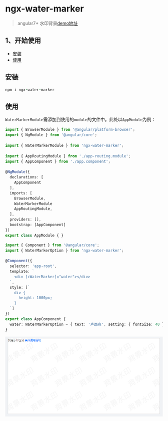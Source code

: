 # ngx-water-marker
> angular7+ 水印背景[demo地址](https://ngx-library.now.sh/water-marker/main)
## 1、开始使用
  - <a href="#install">安装</a>
  - <a href="#use">使用</a>

## <a name="install">安装</a>

```ruby
npm i ngx-water-marker
```
## <a name="use">使用</a>
``WaterMarkerModule``需添加到使用的``module``的文件中。此处以``AppModule``为例：

```typescript
import { BrowserModule } from '@angular/platform-browser';
import { NgModule } from '@angular/core';

import { WaterMarkerModule } from 'ngx-water-marker';

import { AppRoutingModule } from './app-routing.module';
import { AppComponent } from './app.component';

@NgModule({
  declarations: [
    AppComponent
  ],
  imports: [
    BrowserModule,
    WaterMarkerModule
    AppRoutingModule,
  ],
  providers: [],
  bootstrap: [AppComponent]
})
export class AppModule { }
```

```typescript
import { Component } from '@angular/core';
import { WaterMarkerOption } from 'ngx-water-marker';

@Component({
  selector: 'app-root',
  template: `
    <div [cWaterMarker]="water"></div>
  `,
  style: [`
    div {
      height: 1000px;
    }
  `]
})
export class AppComponent {
  water: WaterMarkerOption = { text: '卢西奥', setting: { fontSize: 40 } };
}
```

<img src="./view.png">